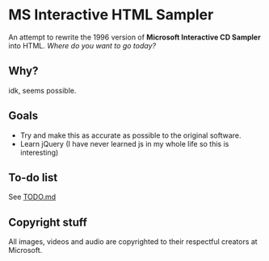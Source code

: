 # MS Interactive HTML Sampler
An attempt to rewrite the 1996 version of **Microsoft Interactive CD Sampler** into HTML.
*Where do you want to go today?*

## Why?
idk, seems possible.

## Goals
- Try and make this as accurate as possible to the original software.
- Learn jQuery (I have never learned js in my whole life so this is interesting)

## To-do list
See [TODO.md](TODO.md)

## Copyright stuff
All images, videos and audio are copyrighted to their respectful creators at Microsoft.
